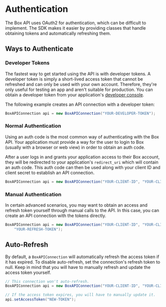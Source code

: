 Authentication
==============

The Box API uses OAuth2 for authentication, which can be difficult to implement. The SDK makes it easier by providing classes that handle obtaining tokens and automatically refreshing them.

Ways to Authenticate
--------------------

### Developer Tokens

The fastest way to get started using the API is with developer tokens. A developer token is simply a short-lived access token that cannot be refreshed and can only be used with your own account. Therefore, they're only useful for testing an app and aren't suitable for production. You can obtain a developer token from your application's [developer console](https://cloud.app.box.com/developers/services).

The following example creates an API connection with a developer token:

```java
BoxAPIConnection api = new BoxAPIConnection("YOUR-DEVELOPER-TOKEN");
```

### Normal Authentication

Using an auth code is the most common way of authenticating with the Box API. Your application must provide a way for the user to login to Box (usually with a browser or web view) in order to obtain an auth code.

After a user logs in and grants your application access to their Box account, they will be redirected to your application's `redirect_uri` which will contain an auth code. This auth code can then be used along with your client ID and client secret to establish an API connection.

```java
BoxAPIConnection api = new BoxAPIConnection("YOUR-CLIENT-ID", "YOUR-CLIENT-SECRET", "YOUR-AUTH-CODE");
```

### Manual Authentication

In certain advanced scenarios, you may want to obtain an access and refresh token yourself through manual calls to the API. In this case, you can create an API connection with the tokens directly.

```java
BoxAPIConnection api = new BoxAPIConnection("YOUR-CLIENT-ID", "YOUR-CLIENT-SECRET", "YOUR-ACCESS-TOKEN",
    "YOUR-REFRESH-TOKEN");
```

Auto-Refresh
------------

By default, a `BoxAPIConnection` will automatically refresh the access token if it has expired. To disable auto-refresh, set the connection's refresh token to null. Keep in mind that you will have to manually refresh and update the access token yourself.

```java
// This connection won't auto-refresh.
BoxAPIConnection api = new BoxAPIConnection("YOUR-CLIENT-ID", "YOUR-CLIENT-SECRET", "YOUR-ACCESS-TOKEN", null);

// If the access token expires, you will have to manually update it.
api.setAccessToken("NEW-TOKEN");
```
